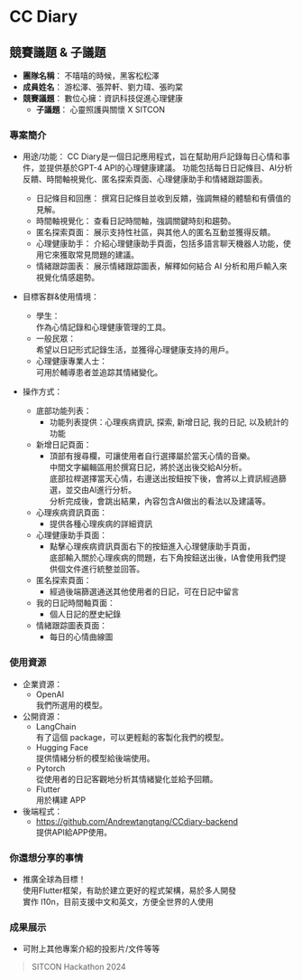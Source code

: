 # CC Diary

## 競賽議題 & 子議題
- **團隊名稱**： 不嘻嘻的時候，黑客松松澤
- **成員姓名**： 游松澤、張羿軒、劉力瑋、張昀棠
- **競賽議題**： 數位心擁：資訊科技促進心理健康
    - **子議題**： 心靈照護與關懷 X SITCON


### 專案簡介
- 用途/功能：
    CC Diary是一個日記應用程式，旨在幫助用戶記錄每日心情和事件，並提供基於GPT-4 API的心理健康建議。
    功能包括每日日記條目、AI分析反饋、時間軸視覺化、匿名探索頁面、心理健康助手和情緒跟踪圖表。
    - 日記條目和回應：
        撰寫日記條目並收到反饋，強調無縫的體驗和有價值的見解。
    - 時間軸視覺化：
        查看日記時間軸，強調關鍵時刻和趨勢。
    - 匿名探索頁面：
        展示支持性社區，與其他人的匿名互動並獲得反饋。
    - 心理健康助手：
        介紹心理健康助手頁面，包括多語言聊天機器人功能，使用它來獲取常見問題的建議。
    - 情緒跟踪圖表：
        展示情緒跟踪圖表，解釋如何結合 AI 分析和用戶輸入來視覺化情感趨勢。


- 目標客群&使用情境：
  - 學生：<br>
    作為心情記錄和心理健康管理的工具。
  - 一般民眾：<br>
    希望以日記形式記錄生活，並獲得心理健康支持的用戶。
  - 心理健康專業人士：<br>
    可用於輔導患者並追踪其情緒變化。 


- 操作方式：
  - 底部功能列表：
    - 功能列表提供：心理疾病資訊, 探索, 新增日記, 我的日記, 以及統計的功能
  - 新增日記頁面：
    - 頂部有搜尋欄，可讓使用者自行選擇屬於當天心情的音樂。<br>
      中間文字編輯區用於撰寫日記，將於送出後交給AI分析。<br>
      底部拉桿選擇當天心情，右邊送出按鈕按下後，會將以上資訊經過篩選，並交由AI進行分析。<br>
      分析完成後，會跳出結果，內容包含AI做出的看法以及建議等。
  - 心理疾病資訊頁面：
    - 提供各種心理疾病的詳細資訊
  - 心理健康助手頁面：
    - 點擊心理疾病資訊頁面右下的按鈕進入心理健康助手頁面，<br>
      底部輸入關於心理疾病的問題，右下角按鈕送出後，IA會使用我們提供個文件進行統整並回答。
  - 匿名探索頁面：
    - 經過後端篩選通送其他使用者的日記，可在日記中留言
  - 我的日記時間軸頁面：
    - 個人日記的歷史紀錄
  - 情緒跟踪圖表頁面：
    - 每日的心情曲線圖
      

### 使用資源
- 企業資源：
    - OpenAI<br>
    我們所選用的模型。
- 公開資源：
    - LangChain<br>
    有了這個 package，可以更輕鬆的客製化我們的模型。
    - Hugging Face<br>
    提供情緒分析的模型給後端使用。
    - Pytorch<br>
    從使用者的日記客觀地分析其情緒變化並給予回饋。
    - Flutter<br>
    用於構建 APP
- 後端程式：
  - https://github.com/Andrewtangtang/CCdiary-backend<br>
    提供API給APP使用。
    

### 你還想分享的事情
  - 推廣全球為目標！<br>
    使用Flutter框架，有助於建立更好的程式架構，易於多人開發<br>
    實作 l10n，目前支援中文和英文，方便全世界的人使用

### 成果展示
- 可附上其他專案介紹的投影片/文件等等
> SITCON Hackathon 2024
